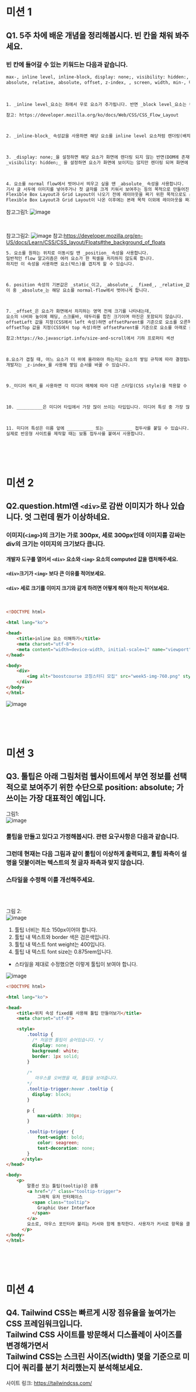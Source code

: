 # 미션 1 
## Q1. 5주 차에 배운 개념을 정리해봅시다. 빈 칸을 채워 봐주세요. 
### 빈 칸에 들어갈 수 있는 키워드는 다음과 같습니다.

```HTML
max-, inline level, inline-block, display: none;, visibility: hidden:, float, static, 
absolute, relative, absolute, offset, z-index, , screen, width, min-, 미디어 쿼리, block level, position,fixed,

```

<br>

```html
1. _inline level_요소는 좌에서 우로 요소가 추가됩니다. 반면 _block level_요소는 위에서 아래로 추가됩니다. 이런 요소 배치 로직을 normal-flow라고 합니다.

참고: https://developer.mozilla.org/ko/docs/Web/CSS/CSS_Flow_Layout

 

2. _inline-block_ 속성값을 사용하면 해당 요소를 inline level 요소처럼 렌더링(배치)하지만 block level 성질을 가질 수 있게 할 수 있습니다.

 

3. _display: none;_을 설정하면 해당 요소가 화면에 렌더링 되지 않는 반면(DOM에 존재하지 않음)
_visibility: hidden;_ 을 설정하면 요소가 화면에 보이지는 않지만 렌더링 되며 화면에 공간을 가지고 있게 됩니다(DOM에 존재함).

 

4. 요소를 normal flow에서 벗어나서 띄우고 싶을 땐 _absolute_ 속성을 사용합니다. 
기사 글 서두에 이미지를 넣어주거나 첫 글자를 크게 키워서 보여주는 등의 목적으로 만들어진 이 속성은 
Flexible Box Layout과 Grid Layout이 나오기 전에 레이아웃을 짜기 위한 목적으로도 쓰였으나, 
Flexible Box Layout과 Grid Layout이 나온 이후에는 본래 목적 이외에 레이아웃을 짜기 위한 목적으로는 잘 쓰이지 않습니다.

```
참고그림1:
![image](https://user-images.githubusercontent.com/68424403/171996997-cc68423a-a0d4-4180-bf5e-f5e72acb6906.png)

<br>

참고그림2:
![image](https://user-images.githubusercontent.com/68424403/171997007-a62520ca-4c9d-4405-99e6-9a6c57a8078d.png)
참고:https://developer.mozilla.org/en-US/docs/Learn/CSS/CSS_layout/Floats#the_background_of_floats

```html
5. 요소를 원하는 위치로 이동시킬 땐 _position_ 속성을 사용합니다. 
일반적인 flow 알고리즘은 여러 요소가 한 픽셀을 차지하지 않도록 합니다. 
하지만 이 속성을 사용하면 요소(박스)를 겹치게 할 수 있습니다.



6. position 속성의 기본값은 _static_이고, _absolute_, _fixed_, _relative_값을 가질 수 있습니다. 
이 중 _absolute_는 해당 요소를 normal-flow에서 벗어나게 합니다.

 

7. _offset_은 요소가 화면에서 차지하는 영역 전체 크기를 나타내는데, 
요소의 너비와 높이에 패딩, 스크롤바, 테두리를 합친 크기이며 마진은 포함되지 않습니다. 
offsetLeft 값을 지정(CSS에서 left 속성)하면 offsetParent를 기준으로 요소를 오른쪽으로 옮길 수 있고, 
offsetTop 값을 지정(CSS에서 top 속성)하면 offsetParent를 기준으로 요소를 아래로 옮길 수 있습니다.

참고:https://ko.javascript.info/size-and-scroll에서 기하 프로퍼티 섹션

 

8.요소가 겹칠 때, 어느 요소가 더 위에 올라와야 하는지는 요소의 쌓임 규칙에 따라 결정됩니다. 
개발자는 _z-index_를 사용해 쌓임 순서를 바꿀 수 있습니다.

 

9._미디어 쿼리_를 사용하면 각 미디어 매체에 따라 다른 스타일(CSS style)을 적용할 수 있습니다.

 

10. __________은 미디어 타입에서 가장 많이 쓰이는 타입입니다. 미디어 특성 중 가장 많이 쓰이는 특성은 __________입니다.

 

11. 미디어 특성은 이름 앞에 __________ 또는 __________ 접두사를 붙일 수 있습니다. 
실제로 반응형 사이트를 제작할 때는 보통 접두사를 붙여서 사용합니다.
```





<br><br><br>





# 미션 2
## Q2.question.html엔 ```<div>```로 감싼 이미지가 하나 있습니다. 엇 그런데 뭔가 이상하네요.
### 이미지(```<img>```)의 크기는 가로 300px, 세로 300px인데 이미지를 감싸는 div의 크기는 이미지의 크기보다 큽니다.
#### 개발자 도구를 열어서 ```<div>``` 요소와 ```<img>``` 요소의 computed 값을 캡처해주세요.
#### ```<div>```크기가 ```<img>``` 보다 큰 이유를 적어보세요.
#### ```<div>``` 세로 크기를 이미지 크기와 같게 하려면 어떻게 해야 하는지 적어보세요.


<br>

```html
<!DOCTYPE html>

<html lang="ko">

<head>
    <title>inline 요소 이해하기</title>
    <meta charset="utf-8">
    <meta content="width=device-width, initial-scale=1" name="viewport">
</head>

<body>
    <div>
        <img alt="boostcourse 코칭스터디 모집" src="week5-img-760.png" style="height: 300px;">
    </div>
</body>
</html>
```



![image](https://user-images.githubusercontent.com/68424403/171997153-aaf78ffc-3afd-4dec-ba0f-6feccf19fdbc.png)





<br><br><br>






# 미션 3
## Q3. 툴팁은 아래 그림처럼 웹사이트에서 부연 정보를 선택적으로 보여주기 위한 수단으로 position: absolute; 가 쓰이는 가장 대표적인 예입니다.

그림1: <br>
![image](https://user-images.githubusercontent.com/68424403/171997176-eb7419e2-2c7a-44de-96bc-685875ea24fa.png)


### 툴팁을 만들고 있다고 가정해봅시다. 관련 요구사항은 다음과 같습니다. 
### 그런데 현재는 다음 그림과 같이 툴팁이 이상하게 출력되고, 툴팁 좌측이 설명을 덧붙이려는 텍스트의 첫 글자 좌측과 맞지 않습니다. 
### 스타일을 수정해 이를 개선해주세요.


<br><br>

그림 2: <br>
![image](https://user-images.githubusercontent.com/68424403/171997190-61c120e3-6f0e-4b6d-9eef-268f87ef2106.png)


1. 툴팁 너비는 최소 150px이어야 합니다.
2. 툴팁 내 텍스트와 border 색은 검은색입니다.
3. 툴팁 내 텍스트 font weight는 400입니다.
4. 툴팁 내 텍스트 font size는 0.875rem입니다.
* 스타일을 제대로 수정했으면 이렇게 툴팁이 보여야 합니다.


![image](https://user-images.githubusercontent.com/68424403/171997262-45812f78-6f54-4705-9150-fa8804ee99a6.png)




```html
<!DOCTYPE html>

<html lang="ko">

<head>
    <title>위치 속성 fixed를 사용해 툴팁 만들어보기</title>
    <meta charset="utf-8">

    <style>
        .tooltip {
          /* 처음엔 툴팁이 숨어있습니다. */
          display: none;
          background: white;
          border: 1px solid;
        }
        
        /*
           마우스를 오버했을 때, 툴팁을 보여줍니다.
        */
        .tooltip-trigger:hover .tooltip {
          display: block;
        }

        p {
            max-width: 300px;
        }

        .tooltip-trigger {
            font-weight: bold;
            color: seagreen;
            text-decoration: none;
        }
      </style>
</head>

<body>
    <p>
        말풍선 또는 툴팁(tooltip)은 공통  
        <a href="/" class="tooltip-trigger">
            그래픽 유저 인터페이스
          <span class="tooltip">
            Graphic User Interface
          </span>
        </a>
        요소로, 마우스 포인터라 불리는 커서와 함께 동작한다. 사용자가 커서로 항목을 클릭하지 않고 가리키면 조그마한 상자가 항목 위에 나타나서 보충 설명을 보여준다.
      </p>
</body>
</html>
```


<br><br><br>



# 미션 4
## Q4.  Tailwind CSS는 빠르게 시장 점유율을 높여가는 CSS 프레임워크입니다. <br>Tailwind CSS 사이트를 방문해서 디스플레이 사이즈를 변경해가면서 <br>Tailwind CSS는 스크린 사이즈(width) 몇을 기준으로 미디어 쿼리를 분기 처리했는지 분석해보세요.
 
사이트 링크: https://tailwindcss.com/
